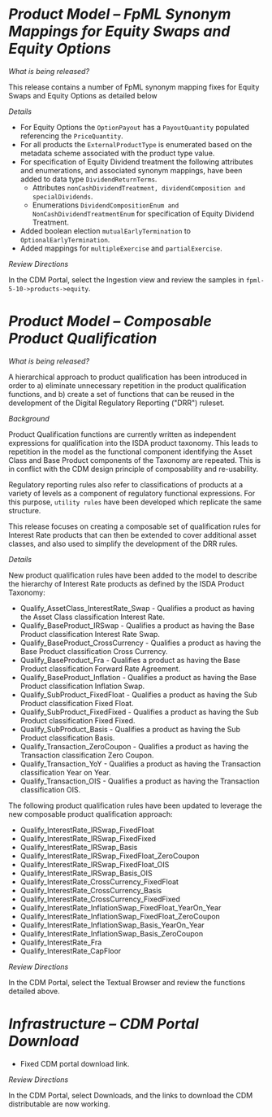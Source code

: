# *Product Model – FpML Synonym Mappings for Equity Swaps and Equity Options*

_What is being released?_

This release contains a number of FpML synonym mapping fixes for Equity Swaps and Equity Options as detailed below

_Details_

- For Equity Options the `OptionPayout` has a `PayoutQuantity` populated referencing the `PriceQuantity`.
- For all products the `ExternalProductType` is enumerated based on the metadata scheme associated with the product type value.
- For specification of Equity Dividend treatment the following attributes and enumerations, and associated synonym mappings, have been added to data type `DividendReturnTerms`.
    - Attributes `nonCashDividendTreatment, dividendComposition and specialDividends`.
    - Enumerations `DividendCompositionEnum and NonCashDividendTreatmentEnum` for specification of Equity Dividend Treatment.
- Added boolean election `mutualEarlyTermination` to `OptionalEarlyTermination`.
- Added mappings for `multipleExercise` and `partialExercise`.

_Review Directions_

In the CDM Portal, select the Ingestion view and review the samples in `fpml-5-10->products->equity`.

# *Product Model – Composable Product Qualification*

_What is being released?_

A hierarchical approach to product qualification has been introduced in order to a) eliminate unnecessary repetition in the product qualification functions, and b) create a set of functions that can be reused in the development of the Digital Regulatory Reporting ("DRR") ruleset.

_Background_

Product Qualification functions are currently written as independent expressions for qualification into the ISDA product taxonomy.  This leads to repetition in the model as the functional component identifying the Asset Class and Base Product components of the Taxonomy are repeated.  This is in conflict with the CDM design principle of composability and re-usability.

Regulatory reporting rules also refer to classifications of products at a variety of levels as a component of regulatory functional expressions.  For this purpose, `utility rules` have been developed which replicate the same structure.

This release focuses on creating a composable set of qualification rules for Interest Rate products that can then be extended to cover additional asset classes, and also used to simplify the development of the DRR rules.

_Details_

New product qualification rules have been added to the model to describe the hierarchy of Interest Rate products as defined by the ISDA Product Taxonomy:
- Qualify_AssetClass_InterestRate_Swap - Qualifies a product as having the Asset Class classification Interest Rate.
- Qualify_BaseProduct_IRSwap - Qualifies a product as having the Base Product classification Interest Rate Swap.
- Qualify_BaseProduct_CrossCurrency - Qualifies a product as having the Base Product classification Cross Currency.
- Qualify_BaseProduct_Fra - Qualifies a product as having the Base Product classification Forward Rate Agreement.
- Qualify_BaseProduct_Inflation - Qualifies a product as having the Base Product classification Inflation Swap.
- Qualify_SubProduct_FixedFloat - Qualifies a product as having the Sub Product classification Fixed Float.
- Qualify_SubProduct_FixedFixed - Qualifies a product as having the Sub Product classification Fixed Fixed.
- Qualify_SubProduct_Basis - Qualifies a product as having the Sub Product classification Basis.
- Qualify_Transaction_ZeroCoupon - Qualifies a product as having the Transaction classification Zero Coupon.
- Qualify_Transaction_YoY - Qualifies a product as having the Transaction classification Year on Year.
- Qualify_Transaction_OIS - Qualifies a product as having the Transaction classification OIS.

The following product qualification rules have been updated to leverage the new composable product qualification approach:
- Qualify_InterestRate_IRSwap_FixedFloat
- Qualify_InterestRate_IRSwap_FixedFixed
- Qualify_InterestRate_IRSwap_Basis
- Qualify_InterestRate_IRSwap_FixedFloat_ZeroCoupon
- Qualify_InterestRate_IRSwap_FixedFloat_OIS
- Qualify_InterestRate_IRSwap_Basis_OIS
- Qualify_InterestRate_CrossCurrency_FixedFloat
- Qualify_InterestRate_CrossCurrency_Basis
- Qualify_InterestRate_CrossCurrency_FixedFixed
- Qualify_InterestRate_InflationSwap_FixedFloat_YearOn_Year
- Qualify_InterestRate_InflationSwap_FixedFloat_ZeroCoupon
- Qualify_InterestRate_InflationSwap_Basis_YearOn_Year
- Qualify_InterestRate_InflationSwap_Basis_ZeroCoupon
- Qualify_InterestRate_Fra
- Qualify_InterestRate_CapFloor

_Review Directions_

In the CDM Portal, select the Textual Browser and review the functions detailed above.

# *Infrastructure – CDM Portal Download*

- Fixed CDM portal download link.

_Review Directions_

In the CDM Portal, select Downloads, and the links to download the CDM distributable are now working.
